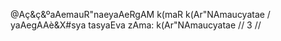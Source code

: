 @Aç&ç&ºaAemauR"naeyaAeRgAM k(maR k(Ar"NAmaucyatae /
yaAegAAè&X#sya tasyaEva zAma: k(Ar"NAmaucyatae // 3 //